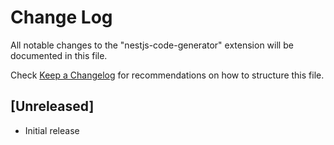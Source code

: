 # Change Log

All notable changes to the "nestjs-code-generator" extension will be documented in this file.

Check [Keep a Changelog](http://keepachangelog.com/) for recommendations on how to structure this file.

## [Unreleased]

- Initial release